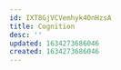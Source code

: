 ```yaml
---
id: IXT8GjVCVemhyk4OnHzsA
title: Cognition
desc: ''
updated: 1634273686046
created: 1634273686046
---
```



